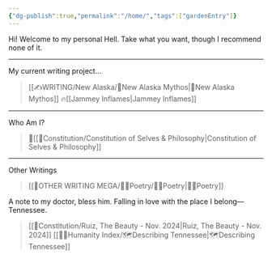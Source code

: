 ```yaml
---
{"dg-publish":true,"permalink":"/home/","tags":["gardenEntry"]}
---
```


Hi! Welcome to my personal Hell. Take what you want, though I recommend none of it.
- - - 

My current writing project…
>[[✍WRITING/New Alaska/🔗New Alaska Mythos\|🔗New Alaska Mythos]]
>	🔥[[Jammey Inflames\|Jammey Inflames]]
- - -

Who Am I?
>📜[[📃Constitution/Constitution of Selves & Philosophy\|Constitution of Selves & Philosophy]]
- - -

Other Writings
>[[👼OTHER WRITING MEGA/👩‍🎤Poetry/👩‍🎤Poetry\|👩‍🎤Poetry]]

A note to my doctor, bless him. Falling in love with the place I belong—Tennessee. 
>[[📃Constitution/Ruiz, The Beauty - Nov. 2024\|Ruiz, The Beauty - Nov. 2024]]
>[[🤸‍♀️Humanity Index/🗺️Describing Tennessee\|🗺️Describing Tennessee]]

